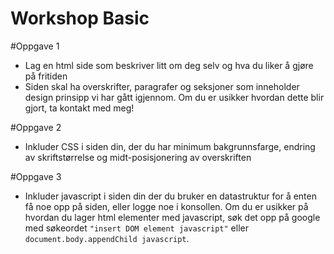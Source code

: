 # Workshop Basic 

#Oppgave 1

- Lag en html side som beskriver litt om deg selv og hva du liker å gjøre på fritiden
- Siden skal ha overskrifter, paragrafer og seksjoner som inneholder design prinsipp vi har gått igjennom. Om du er usikker hvordan dette blir gjort, ta kontakt med meg! 

#Oppgave 2

- Inkluder CSS i siden din, der du har minimum bakgrunnsfarge, endring av skriftstørrelse og midt-posisjonering av overskriften

#Oppgave 3

- Inkluder javascript i siden din der du bruker en datastruktur for å enten få noe opp på siden, eller logge noe i konsollen. Om du er usikker på hvordan du lager html elementer med javascript, søk det opp på google med søkeordet `"insert DOM element javascript"` eller `document.body.appendChild javascript`.
